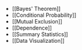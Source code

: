 - [[Bayes' Theorem]]
- [[Conditional Probability]]
- [[Mutual Exclusion]]
- [[Dependence]]
- [[Summary Statistics]]
- [[Data Visualization]]
